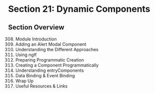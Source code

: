 # Section 21: Dynamic Components

## Section Overview

308. Module Introduction
309. Adding an Alert Modal Component
310. Understanding the Different Approaches
311. Using ngIf
312. Preparing Programmatic Creation
313. Creating a Component Programmatically
314. Understanding entryComponents
315. Data Binding & Event Binding
316. Wrap Up
317. Useful Resources & Links
